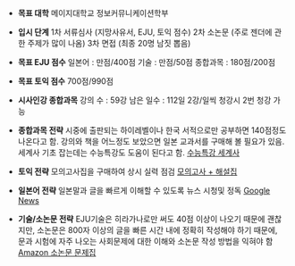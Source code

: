 *  **목표 대학**
	메이지대학교 정보커뮤니케이션학부

- **입시 단계**
	1차 서류심사 (지망사유서, EJU, 토익 점수) 2차 소논문 (주로 젠더에 관한 주제가 많이 나옴) 3차 면접 (최종 20명 남짓 뽑음)

- **목표 EJU 점수**
	일본어 : 만점/400점
	기술 : 만점/50점
	종합과목 : 180점/200점

- **목표 토익 점수**
	700점/990점

- **시사인강 종합과목**
	강의 수 : 59강 
	남은 일수 : 112일 
	2강/일씩 청강시 2번 청강 가능

- **종합과목 전략** 
	시중에 출판되는 하이레벨이나 한국 서적으로만 공부하면 140점정도 나온다고 함. 
	강의와 책을 어느정도 보았으면 일본 교과서를 구매해 볼 필요가 있음. 
	세계사 기초 잡는데는 수능특강도 도움이 된다고 함. [수능특강 세계사](https://www.yes24.com/Product/Goods/124488923)

- **토익 전략** 
	모의고사집을 구매하여 상시 실력 점검 [모의고사 + 해설집](https://www.yes24.com/Product/Goods/118444149)

- **일본어 전략** 
	일본말과 글을 빠르게 이해할 수 있도록 뉴스 시청및 정독 [Google News](https://news.google.com/home?hl=ja&gl=JP&ceid=JP:ja)

- **기술/소논문 전략**
	EJU기술은 히라가나로만 써도 40점 이상이 나오기 때문에 괜찮지만, 소논문은 800자 이상의 글을 빠른 시간 내에 정확히 작성해야 하기 때문에, 문과 시험에 자주 나오는 사회문제에 대한 이해와 소논문 작성 방법을 익혀야 함 [Amazon 소논문 문제집](https://www.amazon.co.jp/%E5%B0%8F%E8%AB%96%E6%96%87%E3%81%AE%E5%AE%8C%E5%85%A8%E3%83%8D%E3%82%BF%E6%9C%AC%E6%94%B9%E8%A8%82%E7%89%88-%E7%A4%BE%E4%BC%9A%E7%A7%91%E5%AD%A6%E7%B3%BB%E7%B7%A8-%E7%A5%9E%E5%B4%8E-%E5%8F%B2%E5%BD%A6/dp/4578240924/ref=sr_1_2?dib=eyJ2IjoiMSJ9.JGDx6uavASbATn_uqW6eUg7Rdfqt-kGK2w3yueBjuUg_sKH5FB86WTACpXewITjpG9fnJoioD_Po-VZf4VH1axFEJAfNcFbO3gdXlwNLstZ77ivZDefCDmXWyUcwmnEe9YFaLfgS2nhPtaSPH92H1A3A7HovssncfLUVZUPAQHypbNrdc6EVed2N6m47TmsYbZCagangN_ooZ_NY2KZL29pQaAgVlekqEGC3A_Czj5RsjtbawiKstILTAtunZg7gRr0Z0lPf8N7MfIEzslVCiH4LA6WzRJMoa4vy9jFv9Xc.LiyJ_j90qh77zswNw8nNdB917UxKFU9UAv0lt0pE3G8&dib_tag=se&keywords=%E5%B0%8F%E8%AB%96%E6%96%87&qid=1708748585&sr=8-2-spons&sp_csd=d2lkZ2V0TmFtZT1zcF9hdGY&psc=1)
